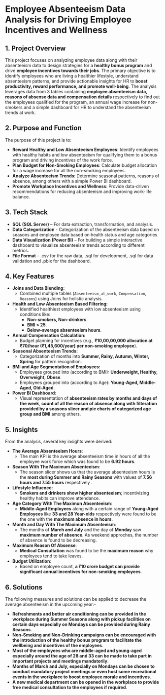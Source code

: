 # Employee Absenteeism Data Analysis for Driving Employee Incentives and Wellness
## 1. Project Overview
This project focuses on analyzing employee data along with their absenteeism data to design strategies for a **healthy bonus program** and drive **employee incentives towards their jobs**. The primary objective is to identify employees who are living a healthier lifestyle, understand absenteeism patterns, and provide actionable insights for HR to **boost productivity, reward performance, and promote well-being**.
The analysis leverages data from 3 tables containing **employee absenteeism data, reasons of absense data and compensation details** respectively to find out the employees qualified for the program,  an annual wage increase for non-smokers and a simple dashboard for HR to understand the absenteeism trends at work.
## 2. Purpose and Function
The purpose of this project is to:
* **Reward Healthy and Low Absenteeism Employees**: Identify employees with healthy habits and low absenteeism for qualifying them to a bonus program and driving  incentives of the work force.
* **Plan Budget for Non-Smoking Employees**: Calculate budget allocation for a wage increase for all the non-smoking employees.
* **Analyze Absenteeism Trends**: Determine seasonal patterns, reasons of absence, among others with a simple Power BI dashboard.
* **Promote Workplace Incentives and Wellness**: Provide data-driven recommendations for reducing absenteeism and improving work-life balance.
## **3. Tech Stack**
* **SQL (SQL Server)** – For data extraction, transformation, and analysis.
* **Data Categorization** - Categorization of the absenteeism data based on seasons and employee data based on health status and age categories.
* **Data Visualization (Power BI)** – For building a simple interactive dashboard to visualize absenteeism trends according to different metrics.
* **File Format** – .csv for the raw data, .sql for development, .sql for data validation and .pbix for the dashboard.
## **4. Key Features**
* **Joins and Data Blending:**
  * Combined multiple tables (`Absenteeism_at_work`, `Compensation`, `Reasons`) using Joins for holistic analysis.
* **Health and Low Absenteeism Based Filtering:**
  * Identified healthiest employees with low absenteeism using conditions like:
    * **Non-smokers, Non-drinkers**.
    * **BMI < 25**.
    * **Below-average absenteeism hours**.
* **Annual Compensation Calculation:**
  * Budget planning for incentives (e.g., **₹10,00,00,000 allocation at ₹70/hour (₹1,45,600/year) per non-smoking employee**).
* **Seasonal Absenteeism Trends:**
  * Categorization of months into **Summer, Rainy, Autumn, Winter, Spring** for pattern recognition.
* **BMI and Age Segmentation of Employees:**
  * Employees grouped into (according to BMI): **Underweight, Healthy, Overweight, Obese**.
  * Employees grouped into (according to Age): **Young-Aged, Middle-Aged, Old-Aged**.
* **Power BI Dashboard:**
  * Visual representation of **absenteeism rates by months and days of the week**, **count of all the reason of absence along with filteration provided by a seasons slicer and pie charts of categorized age group and BMI** among others.
## **5. Insights**
From the analysis, several key insights were derived:
* **The Average Absenteeism Hours**:
  * The main KPI is the average absenteeism time in hours of all the employee work force which was found to be **6.92 hours**.
* **Season With The Maximum Absenteeism**:
  * The season slicer shows us that the average absenteeism hours is the **most during Summer and Rainy Seasons** with values of **7.56 hours and 7.55 hours** respectively .
* **Lifestyle Influence**:
  * **Smokers and drinkers show higher absenteeism**; incentivizing healthy habits can improve attendance.
* **Age Category With The Maximun Absenteeism**:
  * **Middle-Aged Employees** along with a certain range of **Young-Aged Employees** like **33 and 28 Year-olds** respectively were found to be the one with the **maximum absence in hours**.
* **Month and Day With The Maximum Absenteeism**:
  * The months of **March and July** and the day of **Monday** saw **maximum number of absence**. As weekend approches, the number of absence is found to be decreasing.
* **Maximum Reason Of Absense**:
  * **Medical Consultation** was found to be the **maximum reason** why employees tend to take leaves.
* **Budget Utilization**:
  * Based on employee count, **a ₹10 crore budget can provide significant annual incentives for non-smoking employees**.
## **6. Solutions**
The following measures and solutions can be applied to decrease the average absenteeism in the upcoming year:-
* **Refreshments and better air conditioning can be provided in the workplace during Summer Seasons along with pickup facilities on certain days especially on Mondays can be provided during Rainy Seasons**.
* **Non-Smoking and Non-Drinking campaigns can be encouraged with the introduction of the healthy bonus program to facilitate the wellbeing and incentives of the employees**.
* **Most of the employees who are middle-aged and young-aged especially around the age of 28 and 33 can be made to take part in important projects and meetings mandatorily**.
* **Months of March and July, especially on Mondays can be chosen to conduct mandatory project meetings or even host some recreational events in the workplace to boost employee morale and incentives**.
* **A new medical department can be opened in the workplace to provide free medical consultation to the employees if required**.

